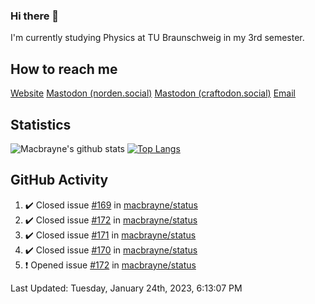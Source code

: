 ### Hi there 👋
I'm currently studying Physics at TU Braunschweig in my 3rd semester.

## How to reach me
[Website](https://florentin-schleuss.de)
<a rel="me" href="https://norden.social/@florentin">Mastodon (norden.social)</a>
<a rel="me" href="https://craftodon.social/@frodolon">Mastodon (craftodon.social)</a>
[Email](mailto:hello@macbrayne.de)

## Statistics
![Macbrayne's github stats](https://github-readme-stats.vercel.app/api?username=macbrayne&count_private=true&show_icons=true&hide_rank=true&custom_title=macbrayne's%20GitHub%20Stats)
[![Top Langs](https://github-readme-stats.vercel.app/api/top-langs/?username=macbrayne&exclude_repo=liftron&layout=compact)](https://github.com/anuraghazra/github-readme-stats)
## GitHub Activity

<!--RECENT_ACTIVITY:start-->
1. ✔️ Closed issue [#169](https://github.com/macbrayne/status/issues/169) in [macbrayne/status](https://github.com/macbrayne/status)
2. ✔️ Closed issue [#172](https://github.com/macbrayne/status/issues/172) in [macbrayne/status](https://github.com/macbrayne/status)
3. ✔️ Closed issue [#171](https://github.com/macbrayne/status/issues/171) in [macbrayne/status](https://github.com/macbrayne/status)
4. ✔️ Closed issue [#170](https://github.com/macbrayne/status/issues/170) in [macbrayne/status](https://github.com/macbrayne/status)
5. ❗️ Opened issue [#172](https://github.com/macbrayne/status/issues/172) in [macbrayne/status](https://github.com/macbrayne/status)
<!--RECENT_ACTIVITY:end-->

<!--RECENT_ACTIVITY:last_update-->
Last Updated: Tuesday, January 24th, 2023, 6:13:07 PM
<!--RECENT_ACTIVITY:last_update_end-->


<!--
**macbrayne/macbrayne** is a ✨ _special_ ✨ repository because its `README.md` (this file) appears on your GitHub profile.

Here are some ideas to get you started:

- 🔭 I’m currently working on ...
- 🌱 I’m currently learning ...
- 👯 I’m looking to collaborate on ...
- 🤔 I’m looking for help with ...
- 💬 Ask me about ...
- 📫 How to reach me: ...
- 😄 Pronouns: ...
- ⚡ Fun fact: ...
-->
